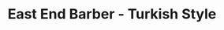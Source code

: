 ---
title: "East End Barber - Turkish Style"
url: /west-calder/east-end-barber-turkish-style/
shop: Friseur
---